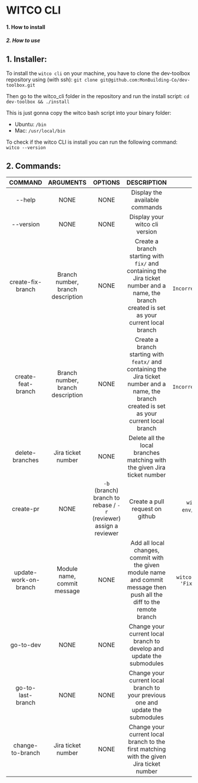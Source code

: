 # WITCO CLI

#### 1. How to install
##### 2. How to use

## 1. Installer:

To install the `witco cli` on your machine, you have to clone the dev-toolbox repository using (with ssh): `git clone git@github.com:MonBuilding-Co/dev-toolbox.git`

Then go to the witco_cli folder in the repository and run the install script: `cd dev-toolbox && ./install`

This is just gonna copy the witco bash script into your binary folder:
- Ubuntu: `/bin`
- Mac: `/usr/local/bin`

To check if the witco CLI is install you can run the following command: `witco --version`

## 2. Commands:

| COMMAND | ARGUMENTS | OPTIONS | DESCRIPTION | EXAMPLE |
|:-------:|:---------:|:-------:|:-----------:|:-------:|
| --help | NONE | NONE | Display the available commands | `witco --help` |
| --version | NONE | NONE | Display your witco cli version | `witco --version` |
| create-fix-branch | Branch number, branch description | NONE | Create a branch starting with `fix/` and containing the Jira ticket number and a name, the branch created is set as your current local branch | `witco create-fix-branch 12787 Incorrect_scroll_behavior_in_policy_settings` |
| create-feat-branch | Branch number, branch description | NONE | Create a branch starting with `featx/` and containing the Jira ticket number and a name, the branch created is set as your current local branch | `witco create-feat-branch 12787 Incorrect_scroll_behavior_in_policy_settings` |
| delete-branches | Jira ticket number | NONE | Delete all the local branches matching with the given Jira ticket number | `witco delete-branches 12787` |
| create-pr | NONE | `-b` (branch) branch to rebase / `-r` (reviewer) assign a reviewer | Create a pull request on github | `witco create-pr` / `witco create-pr -b env/groot` / `witco create-pr -r Ayoub -b env/cyberpunk` |
| update-work-on-branch | Module name, commit message | NONE | Add all local changes, commit with the given module name and commit message then push all the diff to the remote branch | `witco update-work-on-branch MyOrganization 'Fixing background color using css var'` |
| go-to-dev | NONE | NONE | Change your current local branch to develop and update the submodules | `witco go-to-dev` |
| go-to-last-branch | NONE | NONE | Change your current local branch to your previous one and update the submodules | `witco go-to-last-branch` |
| change-to-branch | Jira ticket number | NONE | Change your current local branch to the first matching with the given Jira ticket number | `witco change-to-branch 12787` |